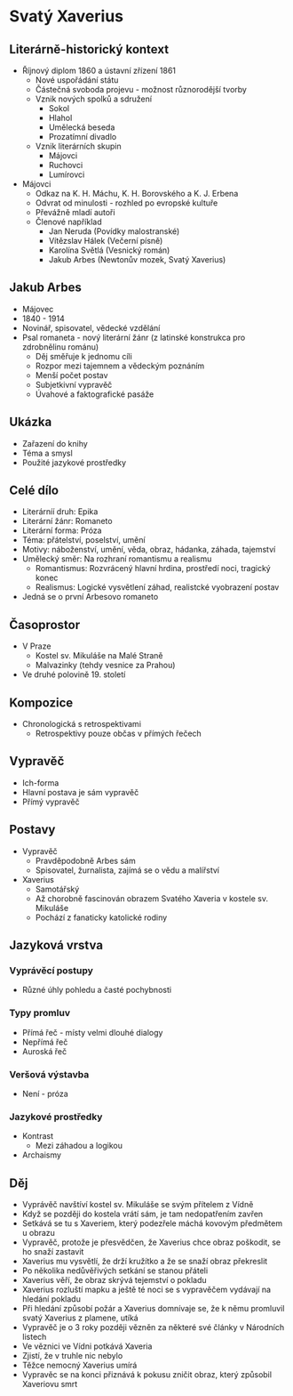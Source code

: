 # Svatý Xaverius

## Literárně-historický kontext

- Říjnový diplom 1860 a ústavní zřízení 1861
    - Nové uspořádání státu
    - Částečná svoboda projevu - možnost různorodější tvorby
    - Vznik nových spolků a sdružení
        - Sokol
        - Hlahol
        - Umělecká beseda
        - Prozatímní divadlo
    - Vznik literárních skupin
        - Májovci
        - Ruchovci
        - Lumírovci
- Májovci 
    - Odkaz na K. H. Máchu, K. H. Borovského a K. J. Erbena
    - Odvrat od minulosti - rozhled po evropské kultuře
    - Převážně mladí autoři
    - Členové například
        - Jan Neruda (Povídky malostranské)
        - Vítězslav Hálek (Večerní písně)
        - Karolína Světlá (Vesnický román)
        - Jakub Arbes (Newtonův mozek, Svatý Xaverius)

## Jakub Arbes

- Májovec
- 1840 - 1914
- Novinář, spisovatel, vědecké vzdělání
- Psal romaneta - nový literární žánr (z latinské konstrukca pro zdrobnělinu románu)
    - Děj směřuje k jednomu cíli
    - Rozpor mezi tajemnem a vědeckým poznáním
    - Menší počet postav
    - Subjetkivní vypravěč
    - Úvahové a faktografické pasáže

## Ukázka

- Zařazení do knihy
- Téma a smysl
- Použité jazykové prostředky


## Celé dílo

- Literárníí druh: Epika
- Literární žánr: Romaneto
- Literární forma: Próza
- Téma: přátelství, poselství, umění
- Motivy: náboženství, umění, věda, obraz, hádanka, záhada, tajemství
- Umělecký směr: Na rozhraní romantismu a realismu
    - Romantismus: Rozvrácený hlavní hrdina, prostředí noci, tragický konec
    - Realismus: Logické vysvětlení záhad, realistcké vyobrazení postav
- Jedná se o první Arbesovo romaneto

## Časoprostor

- V Praze
    - Kostel sv. Mikuláše na Malé Straně
    - Malvazinky (tehdy vesnice za Prahou)
- Ve druhé polovině 19. století

## Kompozice

- Chronologická s retrospektivami
    - Retrospektivy pouze občas v přímých řečech

## Vypravěč

- Ich-forma
- Hlavní postava je sám vypravěč
- Přímý vypravěč

## Postavy

- Vypravěč
    - Pravděpodobně Arbes sám
    - Spisovatel, žurnalista, zajímá se o vědu a malířství
- Xaverius
    - Samotářský
    - Až chorobně fascinován obrazem Svatého Xaveria v kostele sv. Mikuláše
    - Pochází z fanaticky katolické rodiny

## Jazyková vrstva

### Vyprávěcí postupy

- Různé úhly pohledu a časté pochybnosti
  
### Typy promluv

- Přímá řeč - místy velmi dlouhé dialogy
- Nepřímá řeč
- Auroská řeč

### Veršová výstavba

- Není - próza

### Jazykové prostředky

- Kontrast
    - Mezi záhadou a logikou
- Archaismy

## Děj

- Vyprávěč navštíví kostel sv. Mikuláše se svým přítelem z Vídně
- Když se později do kostela vrátí sám, je tam nedopatřením zavřen
- Setkává se tu s Xaveriem, který podezřele máchá kovovým předmětem u obrazu
- Vypravěč, protože je přesvědčen, že Xaverius chce obraz poškodit, se ho snaží zastavit
- Xaverius mu vysvětlí, že drží kružítko a že se snaží obraz překreslit
- Po několika nedůvěřivých setkání se stanou přáteli
- Xaverius věří, že obraz skrývá tejemství o pokladu
- Xaverius rozluští mapku a ještě té noci se s vypravěčem vydávají na hledání pokladu
- Při hledání způsobí požár a Xaverius domnívaje se, že k němu promluvil svatý Xaverius z plamene, utíká
- Vypravěč je o 3 roky později vězněn za některé své články v Národních listech
- Ve věznici ve Vídni potkává Xaveria
- Zjistí, že v truhle nic nebylo
- Těžce nemocný Xaverius umírá
- Vypravěc se na konci přiznává k pokusu zničit obraz, který způsobil Xaveriovu smrt 